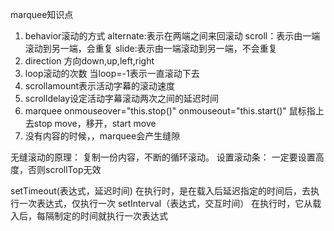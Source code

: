 marquee知识点
1. behavior滚动的方式
alternate:表示在两端之间来回滚动
scroll：表示由一端滚动到另一端，会重复
slide:表示由一端滚动到另一端，不会重复
2. direction
方向down,up,left,right
3. loop滚动的次数
当loop=-1表示一直滚动下去
4. scrollamount表示活动字幕的滚动速度
5. scrolldelay设定活动字幕滚动两次之间的延迟时间
6. marquee onmouseover="this.stop()" onmouseout="this.start()" 鼠标指上去stop move，移开，start move
7. 没有内容的时候，，marquee会产生缝隙

无缝滚动的原理：
复制一份内容，不断的循环滚动。
设置滚动条：
一定要设置高度，否则scrollTop无效

setTimeout(表达式，延迟时间)
在执行时，是在载入后延迟指定的时间后，去执行一次表达式，仅执行一次
setInterval（表达式，交互时间）
在执行时，它从载入后，每隔制定的时间就执行一次表达式
